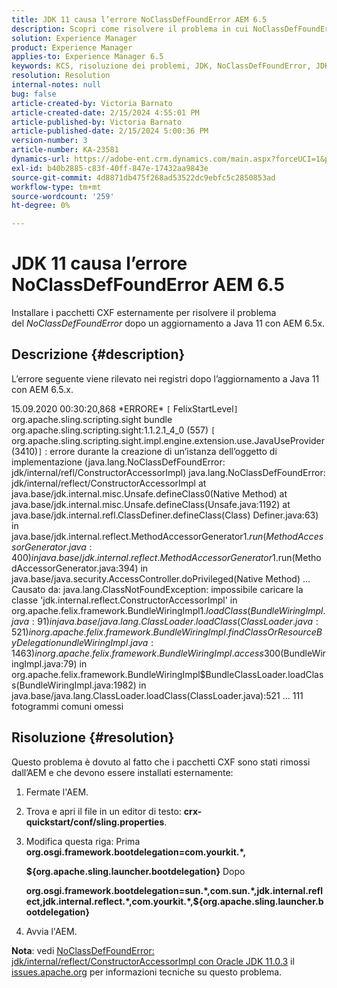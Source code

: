 ```yaml
---
title: JDK 11 causa l’errore NoClassDefFoundError AEM 6.5
description: Scopri come risolvere il problema in cui NoClassDefFoundError si verifica nei registri dopo un aggiornamento a Java 11.
solution: Experience Manager
product: Experience Manager
applies-to: Experience Manager 6.5
keywords: KCS, risoluzione dei problemi, JDK, NoClassDefFoundError, JDK 11, AEM 6.5, Adobe Experience Manager 6.5, AEM 6.5, Experience Manager, risoluzione dei problemi
resolution: Resolution
internal-notes: null
bug: false
article-created-by: Victoria Barnato
article-created-date: 2/15/2024 4:55:01 PM
article-published-by: Victoria Barnato
article-published-date: 2/15/2024 5:00:36 PM
version-number: 3
article-number: KA-23581
dynamics-url: https://adobe-ent.crm.dynamics.com/main.aspx?forceUCI=1&pagetype=entityrecord&etn=knowledgearticle&id=8830f4f0-22cc-ee11-9079-6045bd0061cb
exl-id: b40b2885-c83f-40ff-847e-17432aa9843e
source-git-commit: 4d8871db475f268ad53522dc9ebfc5c2850853ad
workflow-type: tm+mt
source-wordcount: '259'
ht-degree: 0%

---
```


# JDK 11 causa l’errore NoClassDefFoundError AEM 6.5


Installare i pacchetti CXF esternamente per risolvere il problema del *NoClassDefFoundError* dopo un aggiornamento a Java 11 con AEM 6.5x.

## Descrizione {#description}


L’errore seguente viene rilevato nei registri dopo l’aggiornamento a Java 11 con AEM 6.5.x.

15.09.2020 00:30:20,868 \*ERRORE\* `[` FelixStartLevel`]`  org.apache.sling.scripting.sight bundle org.apache.sling.scripting.sight:1.1.2.1_4_0 (557)
`[` org.apache.sling.scripting.sight.impl.engine.extension.use.JavaUseProvider(3410)`]`  : errore durante la creazione di un’istanza dell’oggetto di implementazione (java.lang.NoClassDefFoundError: jdk/internal/refl/ConstructorAccessorImpl) java.lang.NoClassDefFoundError: jdk/internal/reflect/ConstructorAccessorImpl at java.base/jdk.internal.misc.Unsafe.defineClass0(Native Method) at java.base/jdk.internal.misc.Unsafe.defineClass(Unsafe.java:1192) at java.base/jdk.internal.refl.ClassDefiner.defineClass(Class) Definer.java:63) in java.base/jdk.internal.reflect.MethodAccessorGenerator$1.run(MethodAccessorGenerator.java:400) in java.base/jdk.internal.reflect.MethodAccessorGenerator$1.run(MethodAccessorGenerator.java:394) in java.base/java.security.AccessController.doPrivileged(Native Method) ... Causato da: java.lang.ClassNotFoundException: impossibile caricare la classe &#39;jdk.internal.reflect.ConstructorAccessorImpl&#39; in org.apache.felix.framework.BundleWiringImpl$1.loadClass(BundleWiringImpl.java:91) in java.base/java.lang.ClassLoader.loadClass(ClassLoader.java:521) in org.apache.felix.framework.BundleWiringImpl.findClassOrResourceByDelegation undleWiringImpl.java:1463) in org.apache.felix.framework.BundleWiringImpl.access$300(BundleWiringImpl.java:79) in org.apache.felix.framework.BundleWiringImpl$BundleClassLoader.loadClass(BundleWiringImpl.java:1982) in java.base/java.lang.ClassLoader.loadClass(ClassLoader.java):521 ... 111 fotogrammi comuni omessi


## Risoluzione {#resolution}


Questo problema è dovuto al fatto che i pacchetti CXF sono stati rimossi dall’AEM e che devono essere installati esternamente:

1. Fermate l&#39;AEM.
2. Trova e apri il file in un editor di testo: <b>crx-quickstart/conf/sling.properties</b>.
3. Modifica questa riga: Prima
   <b>org.osgi.framework.bootdelegation=com.yourkit.\*,

   ${org.apache.sling.launcher.bootdelegation}</b>
Dopo



   <b>org.osgi.framework.bootdelegation=sun.\*,com.sun.\*,jdk.internal.reflect,jdk.internal.reflect.\*,com.yourkit.\*,${org.apache.sling.launcher.bootdelegation}</b>
4. Avvia l&#39;AEM.


<b>Nota</b>: vedi [NoClassDefFoundError: jdk/internal/reflect/ConstructorAccessorImpl con Oracle JDK 11.0.3](https://issues.apache.org/jira/browse/FELIX-6184) il [issues.apache.org](https://issues.apache.org/) per informazioni tecniche su questo problema.
